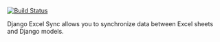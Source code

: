 [![Build Status](https://travis-ci.org/FriedrichK/django-excel-sync.svg?branch=master)](https://travis-ci.org/FriedrichK/django-excel-sync)

Django Excel Sync allows you to synchronize data between Excel sheets and Django models. 